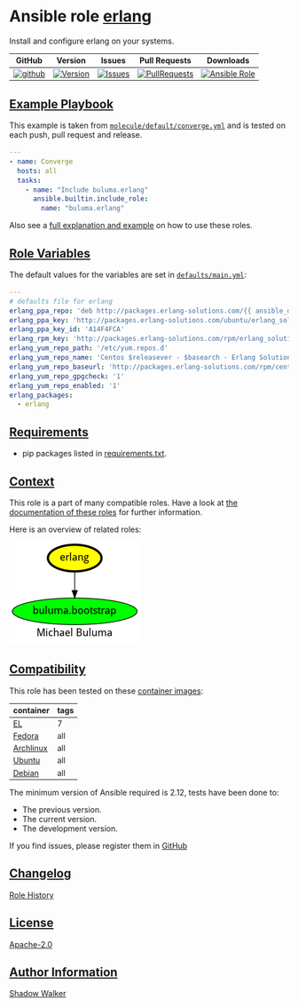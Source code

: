 # Ansible role [erlang](https://galaxy.ansible.com/ui/standalone/roles/buluma/erlang/documentation)

Install and configure erlang on your systems.

|GitHub|Version|Issues|Pull Requests|Downloads|
|------|-------|------|-------------|---------|
|[![github](https://github.com/buluma/ansible-role-erlang/actions/workflows/molecule.yml/badge.svg)](https://github.com/buluma/ansible-role-erlang/actions/workflows/molecule.yml)|[![Version](https://img.shields.io/github/release/buluma/ansible-role-erlang.svg)](https://github.com/buluma/ansible-role-erlang/releases/)|[![Issues](https://img.shields.io/github/issues/buluma/ansible-role-erlang.svg)](https://github.com/buluma/ansible-role-erlang/issues/)|[![PullRequests](https://img.shields.io/github/issues-pr-closed-raw/buluma/ansible-role-erlang.svg)](https://github.com/buluma/ansible-role-erlang/pulls/)|[![Ansible Role](https://img.shields.io/ansible/role/d/buluma/erlang)](https://galaxy.ansible.com/ui/standalone/roles/buluma/erlang/documentation)|

## [Example Playbook](#example-playbook)

This example is taken from [`molecule/default/converge.yml`](https://github.com/buluma/ansible-role-erlang/blob/master/molecule/default/converge.yml) and is tested on each push, pull request and release.

```yaml
---
- name: Converge
  hosts: all
  tasks:
    - name: "Include buluma.erlang"
      ansible.builtin.include_role:
        name: "buluma.erlang"
```

Also see a [full explanation and example](https://buluma.github.io/how-to-use-these-roles.html) on how to use these roles.

## [Role Variables](#role-variables)

The default values for the variables are set in [`defaults/main.yml`](https://github.com/buluma/ansible-role-erlang/blob/master/defaults/main.yml):

```yaml
---
# defaults file for erlang
erlang_ppa_repo: 'deb http://packages.erlang-solutions.com/{{ ansible_distribution | lower }} {{ ansible_distribution_release | lower }} contrib'
erlang_ppa_key: 'http://packages.erlang-solutions.com/ubuntu/erlang_solutions.asc'
erlang_ppa_key_id: 'A14F4FCA'
erlang_rpm_key: 'http://packages.erlang-solutions.com/rpm/erlang_solutions.asc'
erlang_yum_repo_path: '/etc/yum.repos.d'
erlang_yum_repo_name: 'Centos $releasever - $basearch - Erlang Solutions'
erlang_yum_repo_baseurl: 'http://packages.erlang-solutions.com/rpm/centos/$releasever/$basearch'
erlang_yum_repo_gpgcheck: '1'
erlang_yum_repo_enabled: '1'
erlang_packages:
  - erlang
```

## [Requirements](#requirements)

- pip packages listed in [requirements.txt](https://github.com/buluma/ansible-role-erlang/blob/master/requirements.txt).


## [Context](#context)

This role is a part of many compatible roles. Have a look at [the documentation of these roles](https://buluma.github.io/) for further information.

Here is an overview of related roles:

![dependencies](https://raw.githubusercontent.com/buluma/ansible-role-erlang/png/requirements.png "Dependencies")

## [Compatibility](#compatibility)

This role has been tested on these [container images](https://hub.docker.com/u/buluma):

|container|tags|
|---------|----|
|[EL](https://hub.docker.com/repository/docker/buluma/enterpriselinux/general)|7|
|[Fedora](https://hub.docker.com/repository/docker/buluma/fedora/general)|all|
|[Archlinux](https://hub.docker.com/repository/docker/buluma/archlinux/general)|all|
|[Ubuntu](https://hub.docker.com/repository/docker/buluma/ubuntu/general)|all|
|[Debian](https://hub.docker.com/repository/docker/buluma/debian/general)|all|

The minimum version of Ansible required is 2.12, tests have been done to:

- The previous version.
- The current version.
- The development version.

If you find issues, please register them in [GitHub](https://github.com/buluma/ansible-role-erlang/issues)

## [Changelog](#changelog)

[Role History](https://github.com/buluma/ansible-role-erlang/blob/master/CHANGELOG.md)

## [License](#license)

[Apache-2.0](https://github.com/buluma/ansible-role-erlang/blob/master/LICENSE)

## [Author Information](#author-information)

[Shadow Walker](https://buluma.github.io/)


